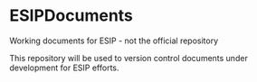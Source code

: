 # ESIPDocuments
Working documents for ESIP - not the official repository

This repository will be used to version control documents under development for ESIP efforts.
